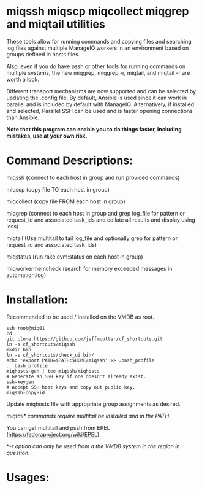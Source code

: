 # miqssh miqscp miqcollect miqgrep and miqtail utilities

These tools allow for running commands and copying files and searching log files against multiple ManageIQ workers in an environment based on groups defined in hosts files.

Also, even if you do have pssh or other tools for running commands on multiple systems, the new miqgrep, miqgrep -r, miqtail, and miqtail -r are worth a look.

Different transport mechanisms are now supported and can be selected by updating the .config file.  By default, Ansible is used since it can work in parallel and is included by default with ManageIQ.  Alternatively, if installed and selected, Parallel SSH can be used and is faster opening connections than Ansible.

**Note that this program can enable you to do things faster, including mistakes, use at your own risk.**

# Command Descriptions:

miqssh (connect to each host in group and run provided commands)

miqscp (copy file TO each host in group)

miqcollect (copy file FROM each host in group)

miqgrep (connect to each host in group and grep log_file for pattern or request_id and associated task_ids and collate all results and display using less)

miqtail (Use multitail to tail log_file and optionally grep for pattern or request_id and associated task_ids)

miqstatus (run rake evm:status on each host in group)

miqworkermemcheck (search for memory exceeded messages in automation.log)

# Installation:
Recommended to be used / installed on the VMDB as root.
```
ssh root@miq01
cd
git clone https://github.com/jeffmcutter/cf_shortcuts.git
ln -s cf_shortcuts/miqssh
mkdir bin
ln -s cf_shortcuts/check_ui bin/
echo 'export PATH=$PATH:$HOME/miqssh' >> .bash_profile
. .bash_profile
miqhosts-gen | tee miqssh/miqhosts
# Generate an SSH key if one doesn't already exist.
ssh-keygen
# Accept SSH host keys and copy out public key.
miqssh-copy-id
```
Update miqhosts file with appropriate group assignments as desired.

*miqtail\* commands require multitail be installed and in the PATH.*

You can get multitail and pssh from EPEL (https://fedoraproject.org/wiki/EPEL).

**-r option can only be used from a the VMDB system in the region in question.*


# Usages:
